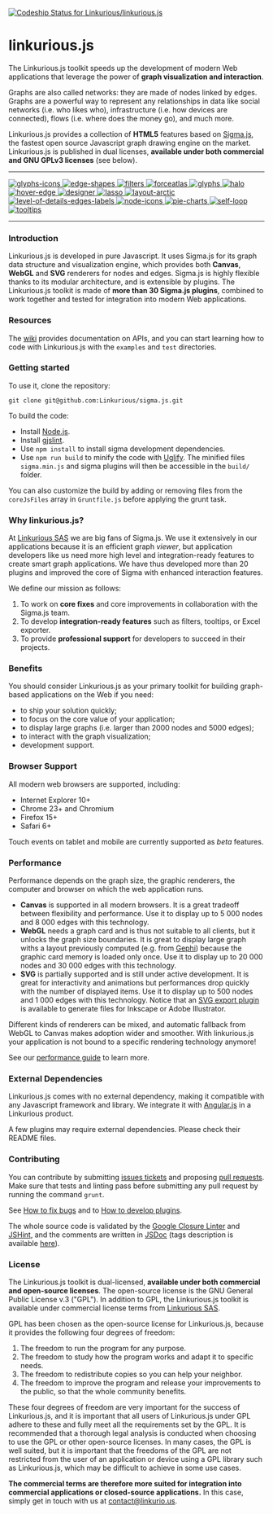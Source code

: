 [ ![Codeship Status for Linkurious/linkurious.js](https://www.codeship.io/projects/b0710040-7f11-0132-f563-62fa786c5210/status)](https://www.codeship.io/projects/57170)

linkurious.js
=================

The Linkurious.js toolkit speeds up the development of modern Web applications that leverage the power of **graph visualization and interaction**.

Graphs are also called networks: they are made of nodes linked by edges. Graphs are a powerful way to represent any relationships in data like social networks (i.e. who likes who), infrastructure (i.e. how devices are connected), flows (i.e. where does the money go), and much more.

Linkurious.js provides a collection of **HTML5** features based on [Sigma.js](http://sigmajs.org/), the fastest open source Javascript graph drawing engine on the market. Linkurious.js is published in dual licenses, **available under both commercial and GNU GPLv3 licenses** (see below).

---

[
![glyphs-icons](https://github.com/Linkurious/linkurious.js/wiki/media/glyphs-icons-230.gif)
![edge-shapes](https://github.com/Linkurious/linkurious.js/wiki/media/edge-shapes-230.gif)
![filters](https://github.com/Linkurious/linkurious.js/wiki/media/filters-230.gif)
![forceatlas](https://github.com/Linkurious/linkurious.js/wiki/media/forceatlas-230.gif)
![glyphs](https://github.com/Linkurious/linkurious.js/wiki/media/glyphs-230.gif)
![halo](https://github.com/Linkurious/linkurious.js/wiki/media/halo-230.gif)
![hover-edge](https://github.com/Linkurious/linkurious.js/wiki/media/hover-edge-230.gif)
![designer](https://github.com/Linkurious/linkurious.js/wiki/media/designer-230.gif)
![lasso](https://github.com/Linkurious/linkurious.js/wiki/media/lasso-230.gif)
![layout-arctic](https://github.com/Linkurious/linkurious.js/wiki/media/layout-arctic-230.gif)
![level-of-details-edges-labels](https://linkurious.com/Linkurious/sigma.js/wiki/media/level-of-details-edges-labels-230.gif)
![node-icons](https://github.com/Linkurious/linkurious.js/wiki/media/node-icons-230.gif)
![pie-charts](https://github.com/Linkurious/linkurious.js/wiki/media/pie-charts-230.gif)
![self-loop](https://github.com/Linkurious/linkurious.js/wiki/media/self-loop-230.gif)
![tooltips](https://github.com/Linkurious/linkurious.js/wiki/media/tooltips-230.gif)
](https://github.com/Linkurious/linkurious.js/wiki)

---

### Introduction

Linkurious.js is developed in pure Javascript. It uses Sigma.js for its graph data structure and visualization engine, which provides both **Canvas**, **WebGL** and **SVG** renderers for nodes and edges. Sigma.js is highly flexible thanks to its modular architecture, and is extensible by plugins. The Linkurious.js toolkit is made of **more than 30 Sigma.js plugins**, combined to work together and tested for integration into modern Web applications.

### Resources

The [wiki](https://github.com/Linkurious/linkurious.js/wiki) provides documentation on APIs, and you can start learning how to code with Linkurious.js with the `examples` and `test` directories.

### Getting started

To use it, clone the repository:

```
git clone git@github.com:Linkurious/sigma.js.git
```

To build the code:

 - Install [Node.js](http://nodejs.org/).
 - Install [gjslint](https://developers.google.com/closure/utilities/docs/linter_howto?hl=en).
 - Use `npm install` to install sigma development dependencies.
 - Use `npm run build` to minify the code with [Uglify](https://github.com/mishoo/UglifyJS). The minified files `sigma.min.js` and sigma plugins will then be accessible in the `build/` folder.

You can also customize the build by adding or removing files from the `coreJsFiles` array in `Gruntfile.js` before applying the grunt task.

### Why linkurious.js?

At [Linkurious SAS](http://linkurio.us) we are big fans of Sigma.js. We use it extensively in our applications because it is an efficient graph *viewer*, but application developers like us need more high level and integration-ready features to create smart graph applications. We have thus developed more than 20 plugins and improved the core of Sigma with enhanced interaction features.

We define our mission as follows:

1. To work on **core fixes** and core improvements in collaboration with the Sigma.js team.
2. To develop **integration-ready features** such as filters, tooltips, or Excel exporter.
3. To provide **professional support** for developers to succeed in their projects.

### Benefits

You should consider Linkurious.js as your primary toolkit for building graph-based applications on the Web if you need:
* to ship your solution quickly;
* to focus on the core value of your application;
* to display large graphs (i.e. larger than 2000 nodes and 5000 edges);
* to interact with the graph visualization;
* development support.

### Browser Support

All modern web browsers are supported, including:
* Internet Explorer 10+
* Chrome 23+ and Chromium
* Firefox 15+
* Safari 6+

Touch events on tablet and mobile are currently supported as *beta* features.

### Performance

Performance depends on the graph size, the graphic renderers, the computer and browser on which the web application runs.

* **Canvas** is supported in all modern browsers. It is a great tradeoff between flexibility and performance. Use it to display up to 5 000 nodes and 8 000 edges with this technology.
* **WebGL** needs a graph card and is thus not suitable to all clients, but it unlocks the graph size boundaries. It is great to display large graph withs a layout previously computed (e.g. from [Gephi](http://gephi.github.io/)) because the graphic card memory is loaded only once. Use it to display up to 20 000 nodes and 30 000 edges with this technology.
* **SVG** is partially supported and is still under active development. It is great for interactivity and animations but performances drop quickly with the number of displayed items. Use it to display up to 500 nodes and 1 000 edges with this technology. Notice that an [SVG export plugin](https://github.com/Linkurious/linkurious.js/tree/linkurious-version/plugins/sigma.exporters.svg) is available to generate files for Inkscape or Adobe Illustrator.

Different kinds of renderers can be mixed, and automatic fallback from WebGL to Canvas makes adoption wider and smoother. With linkurious.js your application is not bound to a specific rendering technology anymore!

See our [performance guide](https://github.com/Linkurious/linkurious.js/wiki/Performance) to learn more.

### External Dependencies

Linkurious.js comes with no external dependency, making it compatible with any Javascript framework and library. We integrate it with [Angular.js](https://angularjs.org/) in a Linkurious product.

A few plugins may require external dependencies. Please check their README files.

### Contributing

You can contribute by submitting [issues tickets](http://github.com/Linkurious/linkurious.js/issues) and proposing [pull requests](http://github.com/Linkurious/linkurious.js/pulls). Make sure that tests and linting pass before submitting any pull request by running the command `grunt`.

See [How to fix bugs](https://github.com/Linkurious/linkurious.js/wiki/How-to-fix-bugs) and to [How to develop plugins](https://github.com/Linkurious/linkurious.js/wiki/How-to-develop-plugins).

The whole source code is validated by the [Google Closure Linter](https://developers.google.com/closure/utilities/) and [JSHint](http://www.jshint.com/), and the comments are written in [JSDoc](http://en.wikipedia.org/wiki/JSDoc) (tags description is available [here](https://developers.google.com/closure/compiler/docs/js-for-compiler)).


### License

The Linkurious.js toolkit is dual-licensed, **available under both commercial and open-source licenses**. The open-source license is the GNU General Public License v.3 ("GPL"). In addition to GPL, the Linkurious.js toolkit is available under commercial license terms from [Linkurious SAS](http://linkurio.us).

GPL has been chosen as the open-source license for Linkurious.js, because it provides the following four degrees of freedom:

1. The freedom to run the program for any purpose.
2. The freedom to study how the program works and adapt it to specific needs.
3. The freedom to redistribute copies so you can help your neighbor.
4. The freedom to improve the program and release your improvements to the public, so that the whole community benefits.

These four degrees of freedom are very important for the success of Linkurious.js, and it is important that all users of Linkurious.js under GPL adhere to these and fully meet all the requirements set by the GPL. It is recommended that a thorough legal analysis is conducted when choosing to use the GPL or other open-source licenses. In many cases, the GPL is well suited, but it is important that the freedoms of the GPL are not restricted from the user of an application or device using a GPL library such as Linkurious.js, which may be difficult to achieve in some use cases.

**The commercial terms are therefore more suited for integration into commercial applications or closed-source applications.** In this case, simply get in touch with us at contact@linkurio.us.

